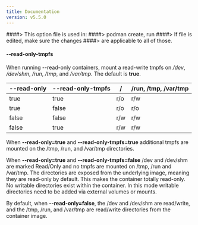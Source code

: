 ```yaml
---
title: Documentation
version: v5.5.0
---
```


####> This option file is used in:
####>   podman create, run
####> If file is edited, make sure the changes
####> are applicable to all of those.
#### **--read-only-tmpfs**

When running --read-only containers, mount a read-write tmpfs on _/dev_, _/dev/shm_, _/run_, _/tmp_, and _/var/tmp_. The default is **true**.

| --read-only | --read-only-tmpfs |  /   | /run, /tmp, /var/tmp|
| ----------- | ----------------- | ---- | ----------------------------------- |
| true        |  true             | r/o  | r/w                                 |
| true        |  false            | r/o  | r/o                                 |
| false       |  false            | r/w  | r/w                                 |
| false       |  true             | r/w  | r/w                                 |

When **--read-only=true** and **--read-only-tmpfs=true** additional tmpfs are mounted on
the /tmp, /run, and /var/tmp directories.

When **--read-only=true** and **--read-only-tmpfs=false** /dev and /dev/shm are marked
Read/Only and no tmpfs are mounted on /tmp, /run and /var/tmp. The directories
are exposed from the underlying image, meaning they are read-only by default.
This makes the container totally read-only. No writable directories exist within
the container. In this mode writable directories need to be added via external
volumes or mounts.

By default, when **--read-only=false**, the /dev and /dev/shm are read/write, and the /tmp, /run, and /var/tmp are read/write directories from the container image.
